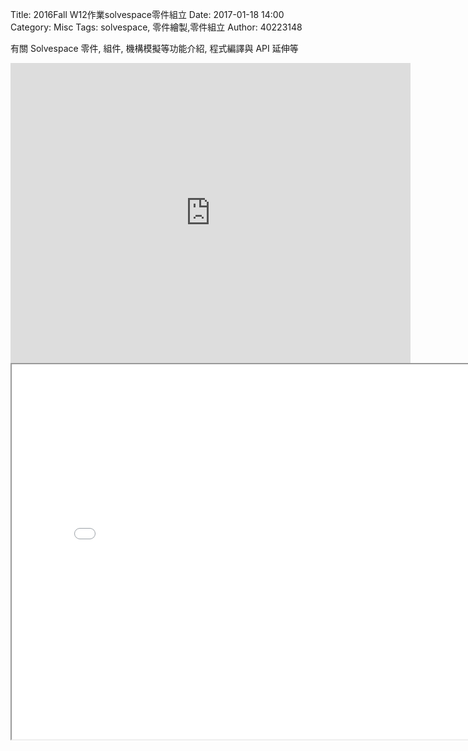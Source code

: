 Title: 2016Fall W12作業solvespace零件組立
Date: 2017-01-18 14:00
Category: Misc
Tags: solvespace, 零件繪製,零件組立 
Author: 40223148

有關 Solvespace 零件, 組件, 機構模擬等功能介紹, 程式編譯與 API 延伸等


<!-- PELICAN_END_SUMMARY -->

<iframe width="640" height="480" src="https://vimeo.com/199960948" frameborder="0" allowfullscreen></iframe>

<iframe src="./../solvespace/w12work.html" width="800" height="600"></iframe>
